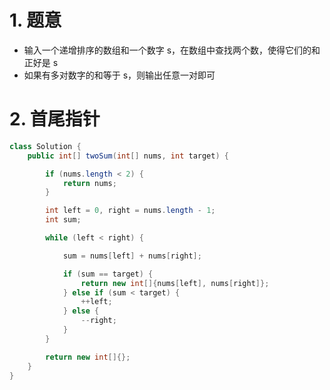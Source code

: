 

# 1. 题意

- 输入一个递增排序的数组和一个数字 s，在数组中查找两个数，使得它们的和正好是 s
- 如果有多对数字的和等于 s，则输出任意一对即可

# 2. 首尾指针

```java
class Solution {
    public int[] twoSum(int[] nums, int target) {

        if (nums.length < 2) {
            return nums;
        }

        int left = 0, right = nums.length - 1;
        int sum;

        while (left < right) {

            sum = nums[left] + nums[right];

            if (sum == target) {
                return new int[]{nums[left], nums[right]};
            } else if (sum < target) {
                ++left;
            } else {
                --right;
            }
        }

        return new int[]{};
    }
}
```